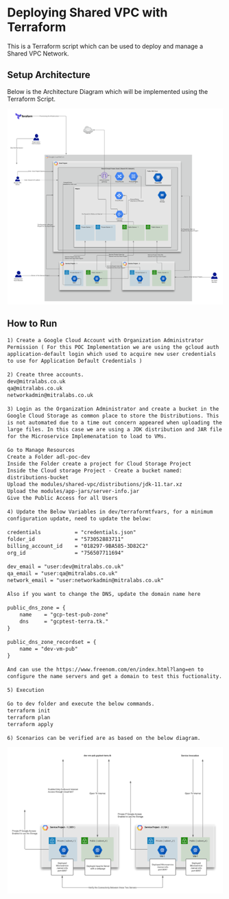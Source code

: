 # Deploying Shared VPC with Terraform

This is a Terraform script which can be used to deploy and manage a Shared VPC Network.

## Setup Architecture

Below is the Architecture Diagram which will be implemented using the Terraform Script.

![Architecture Diagram](gcp/modules/shared-vpc/diagrams/google_cloud_shared_vpc_architecture.png)

## How to Run

```
1) Create a Google Cloud Account with Organization Administrator Permission ( For this POC Implementation we are using the gcloud auth application-default login which used to acquire new user credentials to use for Application Default Credentials )

2) Create three accounts.
dev@mitralabs.co.uk
qa@mitralabs.co.uk
networkadmin@mitralabs.co.uk

3) Login as the Organization Administrator and create a bucket in the Google Cloud Storage as common place to store the Distributions. This is not automated due to a time out concern appeared when uploading the large files. In this case we are using a JDK distribution and JAR file for the Microservice Implemenatation to load to VMs. 

Go to Manage Resources
Create a Folder adl-poc-dev
Inside the Folder create a project for Cloud Storage Project
Inside the Cloud storage Project - Create a bucket named: distributions-bucket
Upload the modules/shared-vpc/distributions/jdk-11.tar.xz
Upload the modules/app-jars/server-info.jar
Give the Public Access for all Users

4) Update the Below Variables in dev/terraformtfvars, for a minimum configuration update, need to update the below:

credentials           = "credentials.json"
folder_id             = "573052883711"
billing_account_id    = "018297-9BA585-3D82C2"
org_id                = "756507711694"

dev_email = "user:dev@mitralabs.co.uk"
qa_email = "user:qa@mitralabs.co.uk"
network_email = "user:networkadmin@mitralabs.co.uk"

Also if you want to change the DNS, update the domain name here

public_dns_zone = {
    name    = "gcp-test-pub-zone"
    dns     = "gcptest-terra.tk."
}

public_dns_zone_recordset = {
    name = "dev-vm-pub"
}

And can use the https://www.freenom.com/en/index.html?lang=en to configure the name servers and get a domain to test this fuctionality.

5) Execution

Go to dev folder and execute the below commands.
terraform init
terraform plan
terraform apply

6) Scenarios can be verified are as based on the below diagram.
```
![Scenario Diagram](gcp/modules/shared-vpc/diagrams/google_cloud_shared_vpc_scenarios.png)
